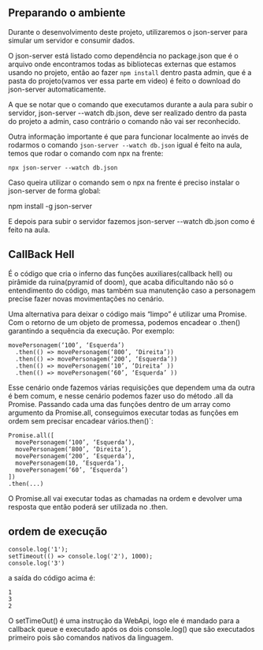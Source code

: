 ## Preparando o ambiente
Durante o desenvolvimento deste projeto, utilizaremos o json-server para simular um servidor e consumir dados.

O json-server está listado como dependência no package.json que é o arquivo onde encontramos todas as bibliotecas externas que estamos usando no projeto, então ao fazer ```npm install``` dentro pasta admin, que é a pasta do projeto(vamos ver essa parte em video) é feito o download do json-server automaticamente.

A que se notar que o comando que executamos durante a aula para subir o servidor, json-server --watch db.json, deve ser realizado dentro da pasta do projeto a admin, caso contrário o comando não vai ser reconhecido.

Outra informação importante é que para funcionar localmente ao invés de rodarmos o comando ```json-server --watch db.json``` igual é feito na aula, temos que rodar o comando com npx na frente:

```npx json-server --watch db.json```

Caso queira utilizar o comando sem o npx na frente é preciso instalar o json-server de forma global:

npm install -g json-server

E depois para subir o servidor fazemos json-server --watch db.json como é feito na aula.

## CallBack Hell
É o código que cria o inferno das funções auxiliares(callback hell) ou pirâmide da ruina(pyramid of doom), que acaba dificultando não só o entendimento do código, mas também sua manutenção caso a personagem precise fazer novas movimentações no cenário.

Uma alternativa para deixar o código mais “limpo” é utilizar uma Promise. Com o retorno de um objeto de promessa, podemos encadear o .then() garantindo a sequência da execução.
Por exemplo:
```
movePersonagem(‘100’, ‘Esquerda’)
  .then(() => movePersonagem(‘800’, ‘Direita’))
  .then(() => movePersonagem(‘200’, ‘Esquerda’))
  .then(() => movePersonagem(‘10’, ‘Direita’ ))
  .then(() => movePersonagem(‘60’, ‘Esquerda’ ))
```

Esse cenário onde fazemos várias requisições que dependem uma da outra é bem comum, e nesse cenário podemos fazer uso do método .all da Promise. Passando cada uma das funções dentro de um array como argumento da Promise.all, conseguimos executar todas as funções em ordem sem precisar encadear vários.then()`:

```
Promise.all([
  movePersonagem(‘100’, ‘Esquerda’),
  movePersonagem(‘800’, ‘Direita’),
  movePersonagem(‘200’, ‘Esquerda’),
  movePersonagem(10, ‘Esquerda’),
  movePersonagem(‘60’, ‘Esquerda’)
])
.then(...)
```

O Promise.all vai executar todas as chamadas na ordem e devolver uma resposta que então poderá ser utilizada no .then.

##  ordem de execução
```
console.log('1');
setTimeout(() => console.log('2'), 1000);
console.log('3')
```

a saída do código acima é:
```
1
3
2
```
O setTimeOut() é uma instrução da WebApi, logo ele é mandado para a callback queue e executado após os dois console.log() que são executados primeiro pois são comandos nativos da linguagem.